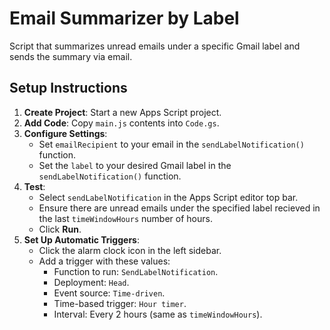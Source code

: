 # Email Summarizer by Label

Script that summarizes unread emails under a specific Gmail label and sends the summary via email.

## Setup Instructions

1. **Create Project**: Start a new Apps Script project.
2. **Add Code**: Copy `main.js` contents into `Code.gs`.
3. **Configure Settings**:
   - Set `emailRecipient` to your email in the `sendLabelNotification()` function.
   - Set the `label` to your desired Gmail label in the `sendLabelNotification()` function.
4. **Test**: 
   - Select `sendLabelNotification` in the Apps Script editor top bar.
   - Ensure there are unread emails under the specified label recieved in the last `timeWindowHours` number of hours.
   - Click **Run**.
5. **Set Up Automatic Triggers**:
   - Click the alarm clock icon in the left sidebar.
   - Add a trigger with these values:
     - Function to run: `SendLabelNotification`.
     - Deployment: `Head`.
     - Event source: `Time-driven`.
     - Time-based trigger: `Hour timer`.
     - Interval: Every 2 hours (same as `timeWindowHours`).